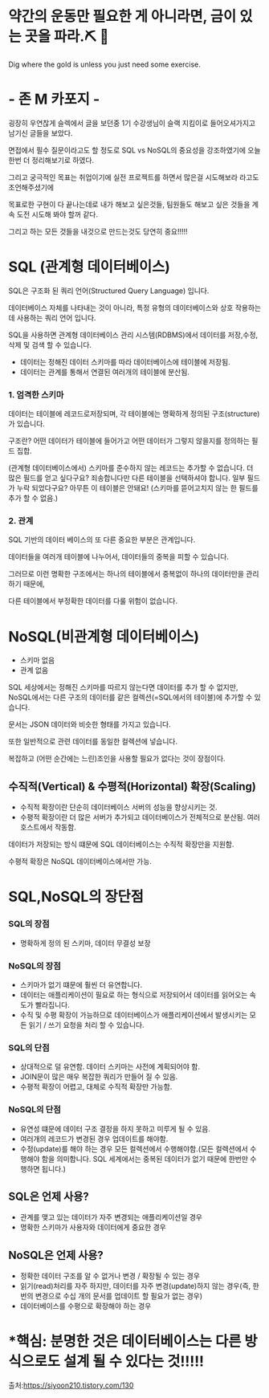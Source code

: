 # 약간의 운동만 필요한 게 아니라면, 금이 있는 곳을 파라.⛏ 🥇

Dig where the gold is unless you just need some exercise.

# - 존 M 카포지 - 

굉장히 우연찮게 슬렉에서 글을 보던중 1기 수강생님이 슬랙 지킴이로 들어오셔가지고 남기신 글들을 보았다.

면접에서 필수 질문이라고도 할 정도로 SQL vs NoSQL의 중요성을 강조하였기에 오늘 한번 더 정리해보기로 하였다.

그리고 궁극적인 목표는 취업이기에 실전 프로젝트를 하면서 많은걸 시도해보라 라고도 조언해주셨기에 

목표로한 구현이 다 끝나는데로 내가 해보고 싶은것들, 팀원들도 해보고 싶은 것들을 계속 도전 시도해 봐야 할꺼 같다. 

그리고 하는 모든 것들을 내것으로 만드는것도 당연히 중요!!!!!


# SQL (관계형 데이터베이스)

SQL은 구조화 된 쿼리 언어(Structured Query Language) 입니다.

데이터베이스 자체를 나타내는 것이 아니라, 특정 유형의 데이터베이스와 상호 작용하는데 사용하는 쿼리 언어 입니다.

SQL을 사용하면 관계형 데이터베이스 관리 시스템(RDBMS)에서 데이터를 저장,수정,삭제 및 검색 할 수 있습니다.

- 데이터는 정해진 데이터 스키마를 따라 데이터베이스에 테이블에 저장됨.
- 데이터는 관계를 통해서 연결된 여러개의 테이블에 분산됨.

### 1. 엄격한 스키마
데이터는 테이블에 레코드로저장되며, 각 테이블에는 명확하게 정의된 구조(structure)가 있습니다.

구조란? 어떤 데이터가 테이블에 들어가고 어떤 데이터가 그렇지 않을지를 정의하는 필드 집합.

(관계형 데이터베이스에서) 스키마를 준수하지 않는 레코드는 추가할 수 없습니다. 
더 많은 필드를 얻고 싶다구요? 죄송합니다만 다른 테이블을 선택하셔야 합니다. 
일부 필드가 누락 되었다구요? 아무튼 이 테이블은 안돼요! (스키마를 뜯어고치지 않는 한 필드를 추가 할 수 없음.)

### 2. 관계
SQL 기반의 데이터 베이스의 또 다른 중요한 부분은 관계입니다.

데이터들을 여러개 테이블에 나누어서, 데이터들의 중복을 피할 수 있습니다.

그러므로 이런 명확한 구조에서는 하나의 테이블에서 중복없이 하나의 데이터만을 관리하기 때문에, 

다른 테이블에서 부정확한 데이터를 다룰 위험이 없습니다.

# NoSQL(비관계형 데이터베이스)
- 스키마 없음
- 관계 없음

SQL 세상에서는 정해진 스키마를 따르지 않는다면 데이터를 추가 할 수 없지만, 
NoSQL에서는 다른 구조의 데이터를 같은 컬렉션(=SQL에서의 테이블)에 추가할 수 있습니다. 

문서는 JSON 데이터와 비슷한 형태를 가지고 있습니다. 

또한 일반적으로 관련 데이터를 동일한 컬렉션에 넣습니다.

복잡하고 (어떤 순간에는 느린)조인을 사용할 필요가 없다는 것이 장점이다.

## 수직적(Vertical) & 수평적(Horizontal) 확장(Scaling)
- 수직적 확장이란 단순히 데이터베이스 서버의 성능을 향상시키는 것.
- 수평적 확장이란 더 많은 서버가 추가되고 데이터베이스가 전체적으로 분산됨. 여러 호스트에서 작동함.

데이터가 저장되는 방식 떄문에 SQL 데이터베이스는 수직적 확장만을 지원함.

수평적 확장은 NoSQL 데이터베이스에서만 가능.

# SQL,NoSQL의 장단점

### SQL의 장점
- 명확하게 정의 된 스키마, 데이터 무결성 보장
### NoSQL의 장점
- 스키마가 없기 떄문에 훨씬 더 유연합니다.
- 데이터는 애플리케이션이 필요로 하는 형식으로 저장되어서 데이터를 읽어오는 속도가 빨라집니다.
- 수직 및 수평 확장이 가능하므로 데이터베이스가 애플리케이션에서 발생시키는 모든 읽기 / 쓰기 요청을 처리 할 수 있습니다.
### SQL의 단점
- 상대적으로 덜 유연함. 데이터 스키마는 사전에 계획되어야 함.
- JOIN문이 많은 매우 복잡한 쿼리가 만들어 질 수 있음.
- 수평적 확장이 어렵고, 대체로 수직적 확장만 가능함.
### NoSQL의 단점
- 유연성 떄문에 데이터 구조 결정을 하지 못하고 미루게 될 수 있음.
- 여러개의 레코드가 변경된 경우 업데이트를 해야함.
- 수정(update)를 해야 하는 경우 모든 컬렉션에서 수행해야함.(모든 컬렉션에서 수행해야 함을 의미합니다. SQL 세계에서는 중복된 데이터가 없기 때문에 한번만 수행하면 됩니다.)

## SQL은 언제 사용?
- 관계를 맺고 있는 데이터가 자주 변경되는 애플리케이션일 경우
- 명확한 스키마가 사용자와 데이터에게 중요한 경우

## NoSQL은 언제 사용?
- 정확한 데이터 구조를 알 수 없거나 변경 / 확장될 수 있는 경우
- 읽기(read)처리를 자주 하지만, 데이터를 자주 변경(update)하지 않는 경우(즉, 한번의 변경으로 수십 개의 문서를 업데이트 할 필요가 없는 경우)
- 데이터베이스를 수평으로 확장해야 하는 경우

# *핵심: 분명한 것은 데이터베이스는 다른 방식으로도 설계 될 수 있다는 것!!!!!

출처:https://siyoon210.tistory.com/130
